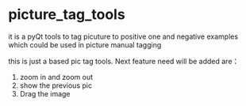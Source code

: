 # picture_tag_tools
it is a pyQt tools to tag picuture to positive one and negative examples which could be used in picture manual  tagging

this is just a based pic tag tools. Next feature need will be added are：
1. zoom in and zoom out
2. show the previous pic
3. Drag the image
